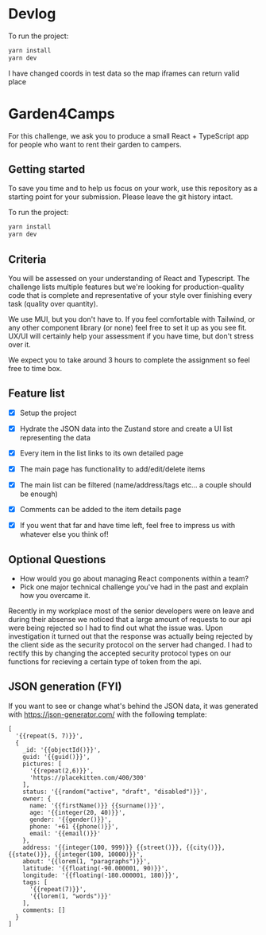 # Devlog

To run the project:

```bash
yarn install
yarn dev
```

I have changed coords in test data so the map iframes can return valid place

# Garden4Camps

For this challenge, we ask you to produce a small React + TypeScript app for people who want to rent their garden to campers.

## Getting started

To save you time and to help us focus on your work, use this repository as a starting point for your submission. Please leave the git history intact.

To run the project:

```bash
yarn install
yarn dev
```

## Criteria

You will be assessed on your understanding of React and Typescript. The challenge lists multiple features but we're looking for production-quality code that is complete and representative of your style over finishing every task (quality over quantity).

We use MUI, but you don't have to. If you feel comfortable with Tailwind, or any other component library (or none) feel free to set it up as you see fit. UX/UI will certainly help your assessment if you have time, but don't stress over it.

We expect you to take around 3 hours to complete the assignment so feel free to time box.

## Feature list

- [x] Setup the project

- [x] Hydrate the JSON data into the Zustand store and create a UI list representing the data

- [x] Every item in the list links to its own detailed page

- [x] The main page has functionality to add/edit/delete items

- [x] The main list can be filtered (name/address/tags etc... a couple should be enough)

- [x] Comments can be added to the item details page

- [x] If you went that far and have time left, feel free to impress us with whatever else you think of!

## Optional Questions

- How would you go about managing React components within a team?
- Pick one major technical challenge you've had in the past and explain how you overcame it.

Recently in my workplace most of the senior developers were on leave and during their absense we noticed that a large amount of
requests to our api were being rejected so I had to find out what the issue was. Upon investigation it turned out that the response was actually being rejected by the client side as the security protocol on the server had changed. I had to rectify this by changing the accepted security protocol types on our functions for
recieving a certain type of token from the api.

## JSON generation (FYI)

If you want to see or change what's behind the JSON data, it was generated with https://json-generator.com/ with the following template:

```
[
  '{{repeat(5, 7)}}',
  {
    _id: '{{objectId()}}',
    guid: '{{guid()}}',
    pictures: [
      '{{repeat(2,6)}}',
      'https://placekitten.com/400/300'
    ],
    status: '{{random("active", "draft", "disabled")}}',
    owner: {
      name: '{{firstName()}} {{surname()}}',
      age: '{{integer(20, 40)}}',
      gender: '{{gender()}}',
      phone: '+61 {{phone()}}',
      email: '{{email()}}'
    },
    address: '{{integer(100, 999)}} {{street()}}, {{city()}}, {{state()}}, {{integer(100, 10000)}}',
    about: '{{lorem(1, "paragraphs")}}',
    latitude: '{{floating(-90.000001, 90)}}',
    longitude: '{{floating(-180.000001, 180)}}',
    tags: [
      '{{repeat(7)}}',
      '{{lorem(1, "words")}}'
    ],
    comments: []
  }
]
```
